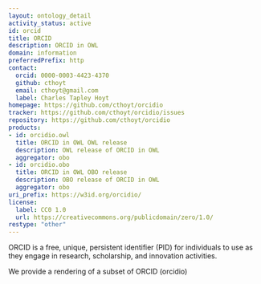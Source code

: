 ```yaml
---
layout: ontology_detail
activity_status: active
id: orcid
title: ORCID
description: ORCID in OWL
domain: information
preferredPrefix: http
contact:
  orcid: 0000-0003-4423-4370
  github: cthoyt
  email: cthoyt@gmail.com
  label: Charles Tapley Hoyt
homepage: https://github.com/cthoyt/orcidio
tracker: https://github.com/cthoyt/orcidio/issues
repository: https://github.com/cthoyt/orcidio
products:
- id: orcidio.owl
  title: ORCID in OWL OWL release
  description: OWL release of ORCID in OWL
  aggregator: obo
- id: orcidio.obo
  title: ORCID in OWL OBO release
  description: OBO release of ORCID in OWL
  aggregator: obo
uri_prefix: https://w3id.org/orcidio/
license:
  label: CC0 1.0
  url: https://creativecommons.org/publicdomain/zero/1.0/
restype: "other"
---
```


ORCID is a free, unique, persistent identifier (PID) for individuals
to use as they engage in research, scholarship, and innovation
activities.

We provide a rendering of a subset of ORCID (orcidio)
